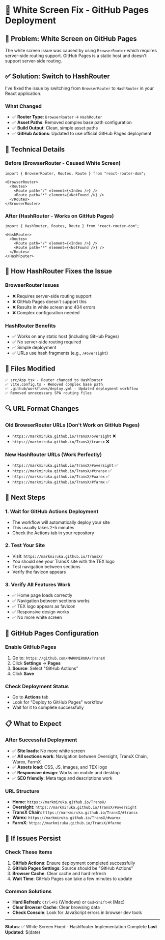 # 🔧 White Screen Fix - GitHub Pages Deployment

## 🚨 Problem: White Screen on GitHub Pages

The white screen issue was caused by using `BrowserRouter` which requires server-side routing support. GitHub Pages is a static host and doesn't support server-side routing.

## ✅ Solution: Switch to HashRouter

I've fixed the issue by switching from `BrowserRouter` to `HashRouter` in your React application.

### **What Changed**
- ✅ **Router Type**: `BrowserRouter` → `HashRouter`
- ✅ **Asset Paths**: Removed complex base path configuration
- ✅ **Build Output**: Clean, simple asset paths
- ✅ **GitHub Actions**: Updated to use official GitHub Pages deployment

## 🔧 Technical Details

### **Before (BrowserRouter - Caused White Screen)**
```tsx
import { BrowserRouter, Routes, Route } from "react-router-dom";

<BrowserRouter>
  <Routes>
    <Route path="/" element={<Index />} />
    <Route path="*" element={<NotFound />} />
  </Routes>
</BrowserRouter>
```

### **After (HashRouter - Works on GitHub Pages)**
```tsx
import { HashRouter, Routes, Route } from "react-router-dom";

<HashRouter>
  <Routes>
    <Route path="/" element={<Index />} />
    <Route path="*" element={<NotFound />} />
  </Routes>
</HashRouter>
```

## 🚀 How HashRouter Fixes the Issue

### **BrowserRouter Issues**
- ❌ Requires server-side routing support
- ❌ GitHub Pages doesn't support this
- ❌ Results in white screen and 404 errors
- ❌ Complex configuration needed

### **HashRouter Benefits**
- ✅ Works on any static host (including GitHub Pages)
- ✅ No server-side routing required
- ✅ Simple deployment
- ✅ URLs use hash fragments (e.g., `/#oversight`)

## 📁 Files Modified

```
✅ src/App.tsx - Router changed to HashRouter
✅ vite.config.ts - Removed complex base path
✅ .github/workflows/deploy.yml - Updated deployment workflow
✅ Removed unnecessary SPA routing files
```

## 🔍 URL Format Changes

### **Old BrowserRouter URLs (Don't Work on GitHub Pages)**
- `https://markmiruka.github.io/TransX/oversight` ❌
- `https://markmiruka.github.io/TransX/transx` ❌

### **New HashRouter URLs (Work Perfectly)**
- `https://markmiruka.github.io/TransX/#oversight` ✅
- `https://markmiruka.github.io/TransX/#transx` ✅
- `https://markmiruka.github.io/TransX/#warex` ✅
- `https://markmiruka.github.io/TransX/#farmx` ✅

## 🎯 Next Steps

### **1. Wait for GitHub Actions Deployment**
- The workflow will automatically deploy your site
- This usually takes 2-5 minutes
- Check the Actions tab in your repository

### **2. Test Your Site**
- Visit: `https://markmiruka.github.io/TransX/`
- You should see your TransX site with the TEX logo
- Test navigation between sections
- Verify the favicon appears

### **3. Verify All Features Work**
- ✅ Home page loads correctly
- ✅ Navigation between sections works
- ✅ TEX logo appears as favicon
- ✅ Responsive design works
- ✅ No more white screen

## 🔧 GitHub Pages Configuration

### **Enable GitHub Pages**
1. Go to: `https://github.com/MARKMIRUKA/TransX`
2. Click **Settings** → **Pages**
3. **Source**: Select "GitHub Actions"
4. Click **Save**

### **Check Deployment Status**
- Go to **Actions** tab
- Look for "Deploy to GitHub Pages" workflow
- Wait for it to complete successfully

## 📋 What to Expect

### **After Successful Deployment**
- ✅ **Site loads**: No more white screen
- ✅ **All sections work**: Navigation between Oversight, TransX Chain, Warex, FarmX
- ✅ **Assets load**: CSS, JS, images, and TEX logo
- ✅ **Responsive design**: Works on mobile and desktop
- ✅ **SEO friendly**: Meta tags and descriptions work

### **URL Structure**
- **Home**: `https://markmiruka.github.io/TransX/`
- **Oversight**: `https://markmiruka.github.io/TransX/#oversight`
- **TransX Chain**: `https://markmiruka.github.io/TransX/#transx`
- **Warex**: `https://markmiruka.github.io/TransX/#warex`
- **FarmX**: `https://markmiruka.github.io/TransX/#farmx`

## 🚨 If Issues Persist

### **Check These Items**
1. **GitHub Actions**: Ensure deployment completed successfully
2. **GitHub Pages Settings**: Source should be "GitHub Actions"
3. **Browser Cache**: Clear cache and hard refresh
4. **Wait Time**: GitHub Pages can take a few minutes to update

### **Common Solutions**
- **Hard Refresh**: `Ctrl+F5` (Windows) or `Cmd+Shift+R` (Mac)
- **Clear Browser Cache**: Clear browsing data
- **Check Console**: Look for JavaScript errors in browser dev tools

---
**Status**: ✅ White Screen Fixed - HashRouter Implementation Complete
**Last Updated**: $(date)
